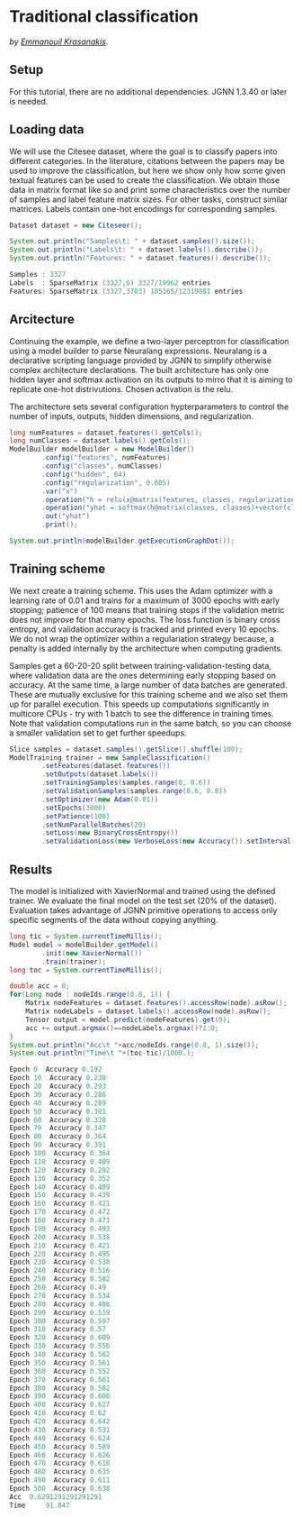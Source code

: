 # Traditional classification

<i>by [Emmanouil Krasanakis](https://github.com/maniospas).</i>

## Setup

For this tutorial, there are no additional dependencies. JGNN 1.3.40 or later is needed.

## Loading data

We will use the Citesee dataset, where the goal
is to classify papers into different categories. In the literature, citations between the
papers may be used to improve the classification, but here we show only how some given textual
features can be used to create the classification. We obtain those data in matrix format like
so and print some characteristics over the number of samples and label feature matrix sizes.
For other tasks, construct similar matrices. Labels contain one-hot encodings for corresponding samples.

```java
Dataset dataset = new Citeseer();

System.out.println("Samples\t: " + dataset.samples().size());
System.out.println("Labels\t: " + dataset.labels().describe());
System.out.println("Features: " + dataset.features().describe());
```

```cpp
Samples : 3327
Labels  : SparseMatrix (3327,6) 3327/19962 entries
Features: SparseMatrix (3327,3703) 105165/12319881 entries
```


## Arcitecture

Continuing the example, we define a two-layer perceptron for classification using
a model builder to parse Neuralang expressions. Neuralang is a declarative scripting
language provided by JGNN to simplify otherwise complex architecture declarations.
The built architecture has only one hidden layer and softmax activation on its outputs
to mirro that it is aiming to replicate one-hot distrivutions. Chosen activation is the
relu.

The architecture sets several configuration hypterparameters to control the number of
inputs, outputs, hidden dimensions, and regularization.

```java
long numFeatures = dataset.features().getCols();
long numClasses = dataset.labels().getCols();
ModelBuilder modelBuilder = new ModelBuilder()
        .config("features", numFeatures)
        .config("classes", numClasses)
        .config("hidden", 64)
        .config("regularization", 0.005)
        .var("x")
        .operation("h = relu(x@matrix(features, classes, regularization)+vector(classes))")
        .operation("yhat = softmax(h@matrix(classes, classes)+vector(classes), dim: 'row')")
        .out("yhat")
        .print();

System.out.println(modelBuilder.getExecutionGraphDot());
```


## Training scheme

We next create a training scheme. This uses the Adam optimizer with a learning rate of
0.01 and trains for a maximum of 3000 epochs with early stopping; patience of 100
means that training stops if the validation metric does not improve for that many epochs.
The loss function is binary cross entropy, and validation accuracy is tracked and
printed every 10 epochs. We do not wrap the optimizer within a regulariation strategy because,
a penalty is added internally by the architecture when computing gradients.

Samples get a 60-20-20 split between training-validation-testing data, where validation
data are the ones determining early stopping based on accuracy. At the same time,
a large number of data batches are generated. These are mutually exclusive for this training
scheme and we also set them up for parallel execution. This speeds up computations
significantly in multicore CPUs - try with 1 batch to see the difference in training
times. Note that validation computations run in the same batch, so you can choose a smaller
validation set to get further speedups.

```java
Slice samples = dataset.samples().getSlice().shuffle(100);
ModelTraining trainer = new SampleClassification()
        .setFeatures(dataset.features())
        .setOutputs(dataset.labels())
        .setTrainingSamples(samples.range(0, 0.6))
        .setValidationSamples(samples.range(0.6, 0.8))
        .setOptimizer(new Adam(0.01))
        .setEpochs(3000)
        .setPatience(100)
        .setNumParallelBatches(20)
        .setLoss(new BinaryCrossEntropy())
        .setValidationLoss(new VerboseLoss(new Accuracy()).setInterval(10));
```

## Results

The model is initialized with XavierNormal and trained using the defined trainer.
We evaluate the final model on the test set (20% of the dataset). Evaluation takes
advantage of JGNN primitive operations to access only specific segments of the
data without copying anything.

```java
long tic = System.currentTimeMillis();
Model model = modelBuilder.getModel()
        .init(new XavierNormal())
        .train(trainer);
long toc = System.currentTimeMillis();

double acc = 0;
for(Long node : nodeIds.range(0.8, 1)) {
    Matrix nodeFeatures = dataset.features().accessRow(node).asRow();
    Matrix nodeLabels = dataset.labels().accessRow(node).asRow();
    Tensor output = model.predict(nodeFeatures).get(0);
    acc += output.argmax()==nodeLabels.argmax()?1:0;
}
System.out.println("Acc\t "+acc/nodeIds.range(0.8, 1).size());
System.out.println("Time\t "+(toc-tic)/1000.);
```

```cpp
Epoch 0  Accuracy 0.192
Epoch 10  Accuracy 0.238
Epoch 20  Accuracy 0.293
Epoch 30  Accuracy 0.286
Epoch 40  Accuracy 0.289
Epoch 50  Accuracy 0.301
Epoch 60  Accuracy 0.328
Epoch 70  Accuracy 0.347
Epoch 80  Accuracy 0.364
Epoch 90  Accuracy 0.391
Epoch 100  Accuracy 0.364
Epoch 110  Accuracy 0.409
Epoch 120  Accuracy 0.292
Epoch 130  Accuracy 0.352
Epoch 140  Accuracy 0.409
Epoch 150  Accuracy 0.439
Epoch 160  Accuracy 0.421
Epoch 170  Accuracy 0.472
Epoch 180  Accuracy 0.471
Epoch 190  Accuracy 0.493
Epoch 200  Accuracy 0.538
Epoch 210  Accuracy 0.421
Epoch 220  Accuracy 0.495
Epoch 230  Accuracy 0.538
Epoch 240  Accuracy 0.516
Epoch 250  Accuracy 0.582
Epoch 260  Accuracy 0.49
Epoch 270  Accuracy 0.534
Epoch 280  Accuracy 0.486
Epoch 290  Accuracy 0.519
Epoch 300  Accuracy 0.597
Epoch 310  Accuracy 0.57
Epoch 320  Accuracy 0.609
Epoch 330  Accuracy 0.556
Epoch 340  Accuracy 0.562
Epoch 350  Accuracy 0.561
Epoch 360  Accuracy 0.552
Epoch 370  Accuracy 0.561
Epoch 380  Accuracy 0.582
Epoch 390  Accuracy 0.606
Epoch 400  Accuracy 0.627
Epoch 410  Accuracy 0.62
Epoch 420  Accuracy 0.642
Epoch 430  Accuracy 0.531
Epoch 440  Accuracy 0.624
Epoch 450  Accuracy 0.589
Epoch 460  Accuracy 0.626
Epoch 470  Accuracy 0.618
Epoch 480  Accuracy 0.635
Epoch 490  Accuracy 0.611
Epoch 500  Accuracy 0.638
Acc	 0.6291291291291291
Time	 91.847
```
